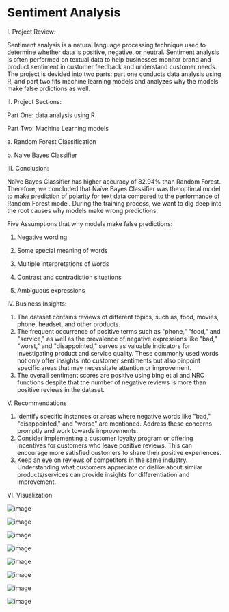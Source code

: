 # Sentiment Analysis
I. Project Review:

Sentiment analysis is a natural language processing technique used to determine whether data is positive, negative, or neutral. Sentiment analysis is often performed on textual data to help businesses monitor brand and product sentiment in customer feedback and understand customer needs. The project is devided into two parts: part one conducts data analysis using R, and part two fits machine learning models and analyzes why the models make false prdictions as well. 

II. Project Sections:

Part One: data analysis using R

Part Two: Machine Learning models

a. Random Forest Classification

b. Naive Bayes Classifier

III. Conclusion:

Naïve Bayes Classifier has higher accuracy of 82.94% than Random Forest. Therefore, we concluded that Naïve Bayes Classifier was the optimal model to make prediction of polarity for text data compared to the performance of Random Forest model. During the training process, we want to dig deep into the root causes why models make wrong predictions.

Five Assumptions that why models make false predictions:

1. Negative wording
   
2. Some special meaning of words
   
3. Multiple interpretations of words
   
4. Contrast and contradiction situations
   
5. Ambiguous expressions

IV. Business Insights:

1. The dataset contains reviews of different topics, such as, food, movies, phone, headset, and other products.
2. The frequent occurrence of positive terms such as "phone," "food," and "service," as well as the prevalence of negative expressions like "bad," "worst," and "disappointed," serves as valuable indicators for investigating product and service quality. These commonly used words not only offer insights into customer sentiments but also pinpoint specific areas that may necessitate attention or improvement.
3. The overall sentiment scores are positive using bing et al and NRC functions despite that the number of negative reviews is more than positive reviews in the dataset.
   
V. Recommendations

1. Identify specific instances or areas where negative words like "bad," "disappointed," and "worse" are mentioned. Address these concerns promptly and work towards improvements. 
2. Consider implementing a customer loyalty program or offering incentives for customers who leave positive reviews. This can encourage more satisfied customers to share their positive experiences.
3. Keep an eye on reviews of competitors in the same industry. Understanding what customers appreciate or dislike about similar products/services can provide insights for differentiation and improvement.

VI. Visualization

![image](https://github.com/HazelDing/SentimentAnalysis/assets/149340952/77fe6d56-a337-4b6f-9c91-9612b83166de)

![image](https://github.com/HazelDing/SentimentAnalysis/assets/149340952/1bfd1c54-723c-4af5-89ad-b5192fe73e4c)

![image](https://github.com/HazelDing/SentimentAnalysis/assets/149340952/5cce46e0-f685-4055-bfb1-e925ad508432)

![image](https://github.com/HazelDing/SentimentAnalysis/assets/149340952/aec4b447-3f3d-41a5-b3a3-8c2e3bc446f9)

![image](https://github.com/HazelDing/SentimentAnalysis/assets/149340952/cf582a20-826b-4b19-a84d-1db253971ae3)

![image](https://github.com/HazelDing/SentimentAnalysis/assets/149340952/22b16c29-468e-4d4e-b3fd-0c4e57647158)

![image](https://github.com/HazelDing/SentimentAnalysis/assets/149340952/dfbbcd51-3d2f-4872-b341-e381fff55c31)

![image](https://github.com/HazelDing/SentimentAnalysis/assets/149340952/440f011c-18d5-4e8b-91e7-97d5a59d88db)











